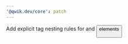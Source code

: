 ```yaml
---
'@qwik.dev/core': patch
---
```


Add explicit tag nesting rules for <picture> and <button> elements
